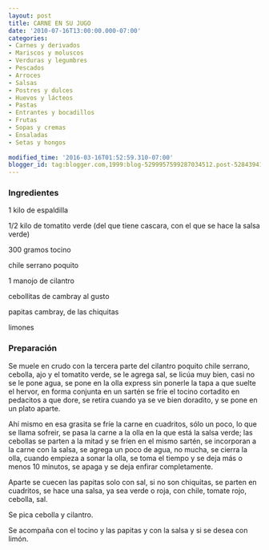 ```yaml
---
layout: post
title: CARNE EN SU JUGO
date: '2010-07-16T13:00:00.000-07:00'
categories:
- Carnes y derivados
- Mariscos y moluscos
- Verduras y legumbres
- Pescados
- Arroces
- Salsas
- Postres y dulces
- Huevos y lácteos
- Pastas
- Entrantes y bocadillos
- Frutas
- Sopas y cremas
- Ensaladas
- Setas y hongos
 
modified_time: '2016-03-16T01:52:59.310-07:00'
blogger_id: tag:blogger.com,1999:blog-5299957599287034512.post-5284394148918712057
---
```


<h3>Ingredientes</h3>

1 kilo de espaldilla

1/2 kilo de tomatito verde (del que tiene cascara, con el que se hace la salsa verde)

300 gramos tocino

chile serrano poquito

1 manojo de cilantro

cebollitas de cambray al gusto

papitas cambray, de las chiquitas

limones

<h3>Preparación</h3>

Se muele en crudo con la tercera parte del cilantro poquito chile serrano, cebolla, ajo y el tomatito verde, se le agrega sal, se licúa muy bien, casi no se le pone agua, se pone en la olla express sin ponerle la tapa a que suelte el hervor, en forma conjunta en un sartén se fríe el tocino cortadito en pedacitos a que dore, se retira cuando ya se ve bien doradito, y se pone en un plato aparte.

Ahí mismo en esa grasita se fríe la carne en cuadritos, sólo un poco, lo que se llama sofreir, se pasa la carne  a la olla en la que está la salsa verde; las cebollas se parten a la mitad y se fríen en el mismo sartén, se incorporan a la carne con la salsa, se agrega un poco de agua, no mucha, se cierra la olla, cuando empieza a sonar la olla, se toma el tiempo y se deja más o menos 10 minutos, se apaga y se deja enfirar completamente.

Aparte se cuecen las papitas solo con sal, si no son chiquitas, se parten en cuadritos, se hace una salsa, ya sea verde o roja, con chile, tomate rojo, cebolla, sal.

Se pica cebolla y cilantro.

Se acompaña con el tocino y las papitas y con la salsa y si se desea con limón.


